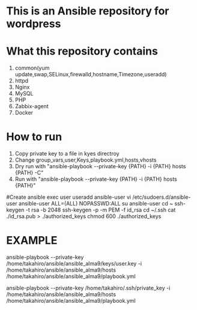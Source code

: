 # This is an Ansible repository for wordpress

# What this repository contains
1. common(yum update,swap,SELinux,firewalld,hostname,Timezone,useradd) 
2. httpd
3. Nginx
4. MySQL
5. PHP
6. Zabbix-agent
7. Docker

# How to run
1. Copy private key to a file in kyes directroy 
2. Change group_vars,user,Keys,playbook.yml,hosts,vhosts
3. Dry run with "ansible-playbook --private-key {PATH} -i {PATH} hosts {PATH} -C"
4. Run with "ansible-playbook --private-key {PATH} -i {PATH} hosts {PATH}"

#Create ansible exec user
useradd ansible-user
vi /etc/sudoers.d/ansible-user
ansible-user ALL=(ALL) NOPASSWD:ALL
su ansible-user
cd ~
ssh-keygen -t rsa -b 2048
ssh-keygen -p -m PEM -f id_rsa
cd ~/.ssh
cat ./id_rsa.pub > ./authorized_keys
chmod 600 ./authorized_keys

# EXAMPLE
ansible-playbook --private-key /home/takahiro/ansible/ansible_alma9/keys/user.key -i /home/takahiro/ansible/ansible_alma9/hosts /home/takahiro/ansible/ansible_alma9/playbook.yml

ansible-playbook --private-key /home/takahiro/.ssh/private_key -i /home/takahiro/ansible/ansible_alma9/hosts /home/takahiro/ansible/ansible_alma9/playbook.yml